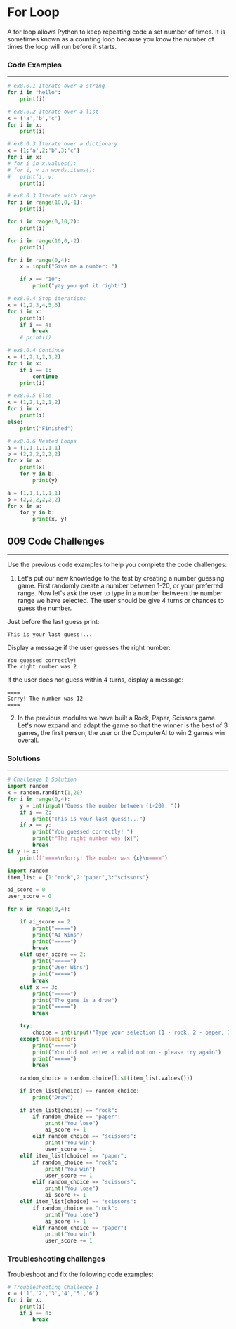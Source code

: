 # For Loop
A for loop allows Python to keep repeating code a set number of times. It is sometimes known as a counting loop because you know the number of times the loop will run before it starts.

### Code Examples
---
```python
# ex8.0.1 Iterate over a string
for i in "hello":
    print(i)
```
```python
# ex8.0.2 Iterate over a list
x = ('a','b','c')
for i in x:
    print(i)
```
```python
# ex8.0.3 Iterate over a dictionary 
x = {1:'a',2:'b',3:'c'}
for i in x:
# for i in x.values():
# for i, v in words.items():
#   print(i, v)
    print(i)
```
```python
# ex8.0.3 Iterate with range
for i in range(10,0,-1):
    print(i)

for i in range(0,10,2):
    print(i)

for i in range(10,0,-2):
    print(i)

for i in range(0,4):
    x = input("Give me a number: ")

    if x == "10":
        print("yay you got it right!")
```
```python
# ex8.0.4 Stop iterations
x = (1,2,3,4,5,6)
for i in x:
    print(i)
    if i == 4:
        break
    # print(i)
```
```python
# ex8.0.4 Continue
x = (1,2,1,2,1,2)
for i in x:
    if i == 1:
        continue
    print(i)
```
```python
# ex8.0.5 Else
x = (1,2,1,2,1,2)
for i in x:
    print(i)
else:
    print("Finished")
```
```python
# ex8.0.6 Nested Loops
a = (1,1,1,1,1,1)
b = (2,2,2,2,2,2)
for x in a:
    print(x)
    for y in b:
        print(y)

a = (1,1,1,1,1,1)
b = (2,2,2,2,2,2)
for x in a:
    for y in b:
        print(x, y)
```

## 009 Code Challenges
---
Use the previous code examples to help you complete the code challenges:

1. Let's put our new knowledge to the test by creating a number guessing game. First randomly create a number between 1-20, or your preferred range. Now let's ask the user to type in a number between the number range we have selected. The user should be give 4 turns or chances to guess the number. 

Just before the last guess print:

```
This is your last guess!...
```

Display a message if the user guesses the right number:

```
You guessed correctly! 
The right number was 2
```

If the user does not guess within 4 turns, display a message:

```
====
Sorry! The number was 12
====
```

2. In the previous modules we have built a Rock, Paper, Scissors game. Let's now expand and adapt the game so that the winner is the best of 3 games, the first person, the user or the ComputerAI to win 2 games win overall. 

### Solutions
---

```python
# Challenge 1 Solution
import random
x = random.randint(1,20)
for i in range(0,4):
    y = int(input("Guess the number between (1-20): "))
    if i == 2:
        print("This is your last guess!...")
    if x == y:
        print("You guessed correctly! ")
        print(f"The right number was {x}")
        break
if y != x:
    print(f"====\nSorry! The number was {x}\n====")
```
```python
import random
item_list = {1:"rock",2:"paper",3:"scissors"}

ai_score = 0
user_score = 0

for x in range(0,4):

    if ai_score == 2:
        print("=====")
        print("AI Wins")
        print("=====")
        break
    elif user_score == 2:
        print("=====")
        print("User Wins")
        print("=====")
        break
    elif x == 3:
        print("=====")
        print("The game is a draw")
        print("=====")
        break

    try:
        choice = int(input("Type your selection (1 - rock, 2 - paper, 3 -scissors): "))
    except ValueError:
        print("=====")
        print("You did not enter a valid option - please try again")
        print("=====")
        break
    
    random_choice = random.choice(list(item_list.values()))

    if item_list[choice] == random_choice:
        print("Draw")

    if item_list[choice] == "rock":
        if random_choice == "paper":
            print("You lose")
            ai_score += 1
        elif random_choice == "scissors":
            print("You win")
            user_score += 1
    elif item_list[choice] == "paper":
        if random_choice == "rock":
            print("You win")
            user_score += 1
        elif random_choice == "scissors":
            print("You lose")
            ai_score += 1
    elif item_list[choice] == "scissors":
        if random_choice == "rock":
            print("You lose")
            ai_score += 1
        elif random_choice == "paper":
            print("You win")
            user_score += 1

```

### **Troubleshooting challenges**
Troubleshoot and fix the following code examples:

```python
# Troubleshooting Challenge 1
x = ('1','2','3','4','5','6')
for i in x:
    print(i)
    if i == 4:
        break
```